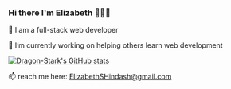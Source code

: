 ### Hi there I'm Elizabeth 👩🏻‍💻
 

🌱 I am a full-stack web developer

🔭 I’m currently working on helping others learn web development


[![Dragon-Stark's GitHub stats](https://github-readme-stats.vercel.app/api?username=dragon-stark&include_all_commits&count_private=true&hide=issues,contribs&theme=outrun&show_icons=true&include_all_commits)](https://github.com/dragon-stark/READMEStat)



📫 reach me here: ElizabethSHindash@gmail.com
<!--
**dragon-stark/dragon-stark** is a ✨ _special_ ✨ repository because its `README.md` (this file) appears on your GitHub profile.


https://github.com/dragon-stark/READMEStats/tree/master/themes







Here are some ideas to get you started:

- 🔭 I’m currently working on ...
- 🌱 I’m currently learning ...
- 👯 I’m looking to collaborate on ...
- 🤔 I’m looking for help with ...
- 💬 Ask me about ...
- 📫 How to reach me: ...
- 😄 Pronouns: ...
- ⚡ Fun fact: ...
-->
